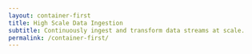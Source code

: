 ```yaml
---
layout: container-first
title: High Scale Data Ingestion
subtitle: Continuously ingest and transform data streams at scale.
permalink: /container-first/
---
```

